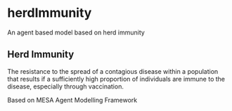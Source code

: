 # herdImmunity

An agent based model based on herd immunity

## Herd Immunity

The resistance to the spread of a contagious disease within a population that results if a sufficiently high proportion of individuals are immune to the disease, especially through vaccination.


Based on MESA Agent Modelling Framework
